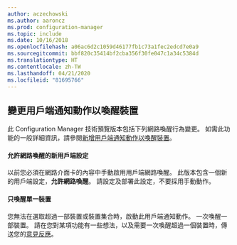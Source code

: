 ```yaml
---
author: aczechowski
ms.author: aaroncz
ms.prod: configuration-manager
ms.topic: include
ms.date: 10/16/2018
ms.openlocfilehash: a06ac6d2c1059d46177fb1c73a1fec2edcd7e0a9
ms.sourcegitcommit: bbf820c35414bf2cba356f30fe047c1a34c5384d
ms.translationtype: HT
ms.contentlocale: zh-TW
ms.lasthandoff: 04/21/2020
ms.locfileid: "81695766"
---
```

## <a name="changes-to-client-notification-action-to-wake-up-a-device"></a><a name="bkmk_wakeup"></a> 變更用戶端通知動作以喚醒裝置
<!--1317364-->

此 Configuration Manager 技術預覽版本包括下列網路喚醒行為變更。 如需此功能的一般詳細資訊，請參閱[新增用戶端通知動作以喚醒裝置](../../capabilities-in-technical-preview-1810.md#bkmk_wakeup)。

#### <a name="new-client-setting-to-allow-network-wake-up"></a>允許網路喚醒的新用戶端設定
以前您必須在網路介面卡的內容中手動啟用用戶端網路喚醒。 此版本包含一個新的用戶端設定，**允許網路喚醒**。 請設定及部署此設定，不要採用手動動作。 

#### <a name="only-wake-up-a-single-device"></a>只喚醒單一裝置
您無法在選取超過一部裝置或裝置集合時，啟動此用戶端通知動作。 一次喚醒一部裝置。 請在您對某項功能有一些想法，以及需要一次喚醒超過一個裝置時，傳送您的[意見反應](../../../understand/find-help.md#product-feedback)。


